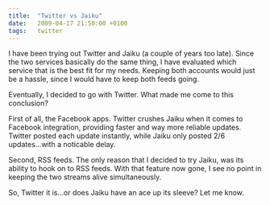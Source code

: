 ```yaml
---
title:  "Twitter vs Jaiku"
date:   2009-04-17 21:50:00 +0100
tags:	twitter
---
```



I have been trying out Twitter and Jaiku (a couple of years too late). Since the
two services basically do the same thing, I have evaluated which service that is
the best fit for my needs. Keeping both accounts would just be a hassle, since I
would have to keep both feeds going.

Eventually, I decided to go with Twitter. What made me come to this conclusion?

First of all, the Facebook apps. Twitter crushes Jaiku when it comes to Facebook
integration, providing faster and way more reliable updates. Twitter posted each
update instantly, while Jaiku only posted 2/6 updates...with a noticable delay.

Second, RSS feeds. The only reason that I decided to try Jaiku, was its ability
to hook on to RSS feeds. With that feature now gone, I see no point in keeping the
two streams alive simultaneously.

So, Twitter it is...or does Jaiku have an ace up its sleeve? Let me know.